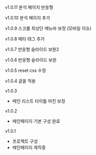 v1.0.11
분석 페이지 반응형

v1.0.10
분석 페이지 추가

v1.0.9
스크롤 최상단 메뉴바 보정 (모바일 이슈)

v1.0.8
메타 태그 추가

v1.0.7
반응형 슬라이드 보완2

v1.0.6
반응형 슬라이드 보완

v1.0.5
reset css 수정

v1.0.4
글꼴 적용

v1.0.3
- 메인 리스트 타이틀 마진 보정

v1.0.2
- 메인페이지 기본 구성 완료

v1.0.1
- 프로젝트 구성
- 메인페이지 제작중